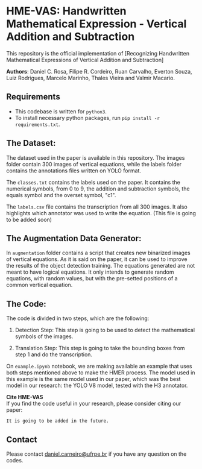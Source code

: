 # HME-VAS: Handwritten Mathematical Expression - Vertical Addition and Subtraction
This repository is the official implementation of [Recognizing Handwritten Mathematical Expressions of Vertical Addition and Subtraction]

<b>Authors</b>: Daniel C. Rosa, Filipe R. Cordeiro, Ruan Carvalho, Everton Souza, Luiz Rodrigues, Marcelo Marinho, Thales Vieira and Valmir Macario.

## Requirements
- This codebase is written for `python3`.
- To install necessary python packages, run `pip install -r requirements.txt`.

## The Dataset:
The dataset used in the paper is available in this repository. The images folder
contain 300 images of vertical equations, while the labels folder contains the
annotations files written on YOLO format.

The `classes.txt` contains the labels used on the paper. It contains the numerical
symbols, from 0 to 9, the addition and subtraction symbols, the equals symbol and
the overset symbol, "c1".

The `labels.csv` file contains the transcription from all 300 images. It also
highlights which annotator was used to write the equation. (This file is going
to be added soon)

## The Augmentation Data Generator:
In `augmentation` folder contains a script that creates new binarized images
of vertical equations. As it is said on the paper, it can be used to improve
the results of the object detection training. The equations generated are not
meant to have logical equations. It only intends to generate random equations,
with random values, but with the pre-setted positions of a common vertical
equation.

## The Code:
The code is divided in two steps, which are the following:

1. Detection Step:
This step is going to be used to detect the mathematical symbols of the images.

2. Translation Step:
This step is going to take the bounding boxes from step 1 and do the transcription.

On `example.ipynb` notebook, we are making available an example that
uses both steps mentioned above to make the HMER process. The model used in this example
is the same model used in our paper, which was the best model in our research:
the YOLO V8 model, tested with the H3 annotator.

<b>Cite HME-VAS</b>\
If you find the code useful in your research, please consider citing our paper:

```
It is going to be added in the future.
```
## Contact
Please contact daniel.carneiro@ufrpe.br if you have any question on the codes.